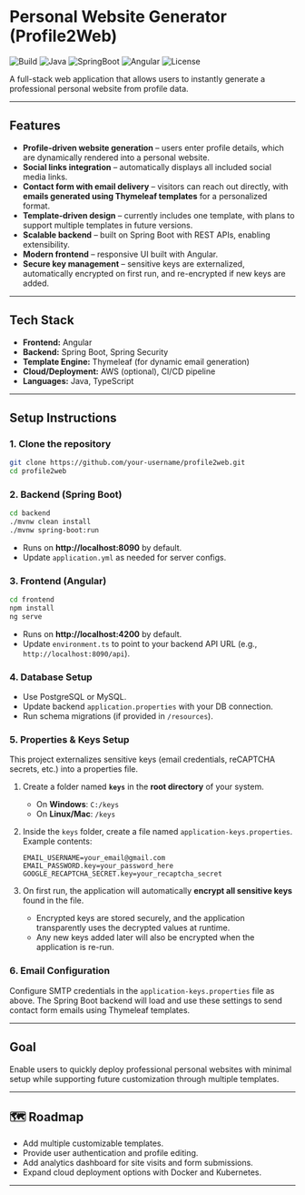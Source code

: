 # Personal Website Generator (Profile2Web)

![Build](https://img.shields.io/badge/build-passing-brightgreen)
![Java](https://img.shields.io/badge/Java-17-blue)
![SpringBoot](https://img.shields.io/badge/SpringBoot-3.x-brightgreen)
![Angular](https://img.shields.io/badge/Angular-18-red)
![License](https://img.shields.io/badge/license-MIT-lightgrey)

A full-stack web application that allows users to instantly generate a professional personal website from profile data.

---

## Features
- **Profile-driven website generation** – users enter profile details, which are dynamically rendered into a personal website.
- **Social links integration** – automatically displays all included social media links.
- **Contact form with email delivery** – visitors can reach out directly, with **emails generated using Thymeleaf templates** for a personalized format.
- **Template-driven design** – currently includes one template, with plans to support multiple templates in future versions.
- **Scalable backend** – built on Spring Boot with REST APIs, enabling extensibility.
- **Modern frontend** – responsive UI built with Angular.
- **Secure key management** – sensitive keys are externalized, automatically encrypted on first run, and re-encrypted if new keys are added.

---

## Tech Stack
- **Frontend:** Angular
- **Backend:** Spring Boot, Spring Security
- **Template Engine:** Thymeleaf (for dynamic email generation)
- **Cloud/Deployment:** AWS (optional), CI/CD pipeline
- **Languages:** Java, TypeScript

---

## Setup Instructions

### 1. Clone the repository
```bash
git clone https://github.com/your-username/profile2web.git
cd profile2web
```

### 2. Backend (Spring Boot)
```bash
cd backend
./mvnw clean install
./mvnw spring-boot:run
```
- Runs on **http://localhost:8090** by default.
- Update `application.yml` as needed for server configs.

### 3. Frontend (Angular)
```bash
cd frontend
npm install
ng serve
```
- Runs on **http://localhost:4200** by default.
- Update `environment.ts` to point to your backend API URL (e.g., `http://localhost:8090/api`).

### 4. Database Setup
- Use PostgreSQL or MySQL.
- Update backend `application.properties` with your DB connection.
- Run schema migrations (if provided in `/resources`).

### 5. Properties & Keys Setup
This project externalizes sensitive keys (email credentials, reCAPTCHA secrets, etc.) into a properties file.

1. Create a folder named **`keys`** in the **root directory** of your system.
    - On **Windows**: `C:/keys`
    - On **Linux/Mac**: `/keys`

2. Inside the `keys` folder, create a file named `application-keys.properties`.  
   Example contents:
   ```properties
   EMAIL_USERNAME=your_email@gmail.com
   EMAIL_PASSWORD.key=your_password_here
   GOOGLE_RECAPTCHA_SECRET.key=your_recaptcha_secret
   ```

3. On first run, the application will automatically **encrypt all sensitive keys** found in the file.
    - Encrypted keys are stored securely, and the application transparently uses the decrypted values at runtime.
    - Any new keys added later will also be encrypted when the application is re-run.

### 6. Email Configuration
Configure SMTP credentials in the `application-keys.properties` file as above. The Spring Boot backend will load and use these settings to send contact form emails using Thymeleaf templates.

---

## Goal
Enable users to quickly deploy professional personal websites with minimal setup while supporting future customization through multiple templates.

---

## 🗺 Roadmap
- Add multiple customizable templates.
- Provide user authentication and profile editing.
- Add analytics dashboard for site visits and form submissions.
- Expand cloud deployment options with Docker and Kubernetes.

---
